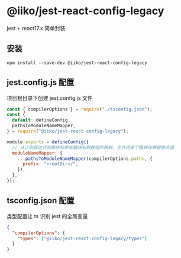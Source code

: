# @iiko/jest-react-config-legacy

jest + react17.x 简单封装

## 安装

```
npm install --save-dev @iiko/jest-react-config-legacy
```

## jest.config.js 配置

项目根目录下创建 jest.config.js 文件

```js
const { compilerOptions } = require("./tsconfig.json");
const {
  default: defineConfig,
  pathsToModuleNameMapper,
} = require("@iiko/jest-react-config-legacy");

module.exports = defineConfig({
  // 从正则表达式到模块名称或模块名称数组的映射，允许用单个模块存根替换资源
  moduleNameMapper: {
    ...pathsToModuleNameMapper(compilerOptions.paths, {
      prefix: "<rootDir>/",
    }),
  },
});
```

## tsconfig.json 配置

类型配置让 ts 识别 jest 的全局变量

```json
{
  "compilerOptions": {
    "types": ["@iiko/jest-react-config-legacy/types"]
  }
}
```
